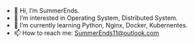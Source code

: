 - 👋 Hi, I’m SummerEnds.
- 👀 I’m interested in Operating System, Distributed System.
- 🌱 I’m currently learning Python, Nginx, Docker, Kubernentes.
- 📫 How to reach me: SummerEnds11@outlook.com 

<!---
summerends11/summerends11 is a ✨ special ✨ repository because its `README.md` (this file) appears on your GitHub profile.
You can click the Preview link to take a look at your changes.
--->
